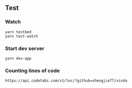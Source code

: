 ## Test

### Watch

```
yarn testbed
yarn test-watch
```

### Start dev server
```
yarn dev-app
```

### Counting lines of code
```
https://api.codetabs.com/v1/loc/?github=shengjie77/vinda
```
